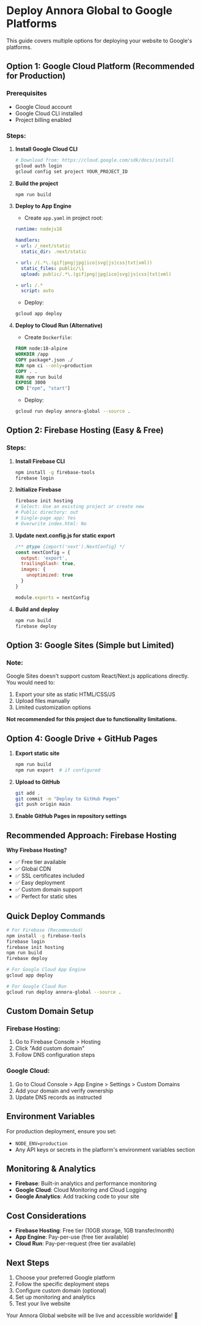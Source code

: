 # Deploy Annora Global to Google Platforms

This guide covers multiple options for deploying your website to Google's platforms.

## Option 1: Google Cloud Platform (Recommended for Production)

### Prerequisites
- Google Cloud account
- Google Cloud CLI installed
- Project billing enabled

### Steps:

1. **Install Google Cloud CLI**
   ```bash
   # Download from: https://cloud.google.com/sdk/docs/install
   gcloud auth login
   gcloud config set project YOUR_PROJECT_ID
   ```

2. **Build the project**
   ```bash
   npm run build
   ```

3. **Deploy to App Engine**
   - Create `app.yaml` in project root:
   ```yaml
   runtime: nodejs18
   
   handlers:
   - url: /_next/static
     static_dir: .next/static
   
   - url: /(.*\.(gif|png|jpg|ico|svg|js|css|txt|xml))
     static_files: public/\1
     upload: public/.*\.(gif|png|jpg|ico|svg|js|css|txt|xml)
   
   - url: /.*
     script: auto
   ```
   
   - Deploy:
   ```bash
   gcloud app deploy
   ```

4. **Deploy to Cloud Run (Alternative)**
   - Create `Dockerfile`:
   ```dockerfile
   FROM node:18-alpine
   WORKDIR /app
   COPY package*.json ./
   RUN npm ci --only=production
   COPY . .
   RUN npm run build
   EXPOSE 3000
   CMD ["npm", "start"]
   ```
   
   - Deploy:
   ```bash
   gcloud run deploy annora-global --source .
   ```

## Option 2: Firebase Hosting (Easy & Free)

### Steps:

1. **Install Firebase CLI**
   ```bash
   npm install -g firebase-tools
   firebase login
   ```

2. **Initialize Firebase**
   ```bash
   firebase init hosting
   # Select: Use an existing project or create new
   # Public directory: out
   # Single-page app: Yes
   # Overwrite index.html: No
   ```

3. **Update next.config.js for static export**
   ```javascript
   /** @type {import('next').NextConfig} */
   const nextConfig = {
     output: 'export',
     trailingSlash: true,
     images: {
       unoptimized: true
     }
   }
   
   module.exports = nextConfig
   ```

4. **Build and deploy**
   ```bash
   npm run build
   firebase deploy
   ```

## Option 3: Google Sites (Simple but Limited)

### Note: 
Google Sites doesn't support custom React/Next.js applications directly. You would need to:

1. Export your site as static HTML/CSS/JS
2. Upload files manually
3. Limited customization options

**Not recommended for this project due to functionality limitations.**

## Option 4: Google Drive + GitHub Pages

1. **Export static site**
   ```bash
   npm run build
   npm run export  # if configured
   ```

2. **Upload to GitHub**
   ```bash
   git add .
   git commit -m "Deploy to GitHub Pages"
   git push origin main
   ```

3. **Enable GitHub Pages in repository settings**

## Recommended Approach: Firebase Hosting

**Why Firebase Hosting?**
- ✅ Free tier available
- ✅ Global CDN
- ✅ SSL certificates included
- ✅ Easy deployment
- ✅ Custom domain support
- ✅ Perfect for static sites

## Quick Deploy Commands

```bash
# For Firebase (Recommended)
npm install -g firebase-tools
firebase login
firebase init hosting
npm run build
firebase deploy

# For Google Cloud App Engine
gcloud app deploy

# For Google Cloud Run
gcloud run deploy annora-global --source .
```

## Custom Domain Setup

### Firebase Hosting:
1. Go to Firebase Console > Hosting
2. Click "Add custom domain"
3. Follow DNS configuration steps

### Google Cloud:
1. Go to Cloud Console > App Engine > Settings > Custom Domains
2. Add your domain and verify ownership
3. Update DNS records as instructed

## Environment Variables

For production deployment, ensure you set:
- `NODE_ENV=production`
- Any API keys or secrets in the platform's environment variables section

## Monitoring & Analytics

- **Firebase**: Built-in analytics and performance monitoring
- **Google Cloud**: Cloud Monitoring and Cloud Logging
- **Google Analytics**: Add tracking code to your site

## Cost Considerations

- **Firebase Hosting**: Free tier (10GB storage, 1GB transfer/month)
- **App Engine**: Pay-per-use (free tier available)
- **Cloud Run**: Pay-per-request (free tier available)

## Next Steps

1. Choose your preferred Google platform
2. Follow the specific deployment steps
3. Configure custom domain (optional)
4. Set up monitoring and analytics
5. Test your live website

Your Annora Global website will be live and accessible worldwide! 🚀